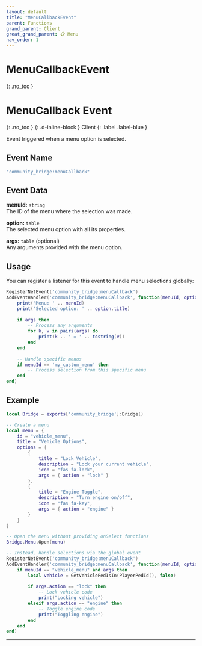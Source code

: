 ```yaml
---
layout: default
title: "MenuCallbackEvent"
parent: Functions
grand_parent: Client
great_grand_parent: 📋 Menu
nav_order: 1
---
```


# MenuCallbackEvent
{: .no_toc }

# MenuCallback Event
{: .no_toc }
{: .d-inline-block }
Client
{: .label .label-blue }

Event triggered when a menu option is selected.

## Event Name

```lua
"community_bridge:menuCallback"
```

## Event Data

**menuId:** `string`  
The ID of the menu where the selection was made.

**option:** `table`  
The selected menu option with all its properties.

**args:** `table` (optional)  
Any arguments provided with the menu option.

## Usage

You can register a listener for this event to handle menu selections globally:

```lua
RegisterNetEvent('community_bridge:menuCallback')
AddEventHandler('community_bridge:menuCallback', function(menuId, option, args)
    print('Menu: ' .. menuId)
    print('Selected option: ' .. option.title)
    
    if args then
        -- Process any arguments
        for k, v in pairs(args) do
            print(k .. ' = ' .. tostring(v))
        end
    end
    
    -- Handle specific menus
    if menuId == 'my_custom_menu' then
        -- Process selection from this specific menu
    end
end)
```

## Example

```lua
local Bridge = exports['community_bridge']:Bridge()

-- Create a menu
local menu = {
    id = "vehicle_menu",
    title = "Vehicle Options",
    options = {
        {
            title = "Lock Vehicle",
            description = "Lock your current vehicle",
            icon = "fas fa-lock",
            args = { action = "lock" }
        },
        {
            title = "Engine Toggle",
            description = "Turn engine on/off",
            icon = "fas fa-key",
            args = { action = "engine" }
        }
    }
}

-- Open the menu without providing onSelect functions
Bridge.Menu.Open(menu)

-- Instead, handle selections via the global event
RegisterNetEvent('community_bridge:menuCallback')
AddEventHandler('community_bridge:menuCallback', function(menuId, option, args)
    if menuId == "vehicle_menu" and args then
        local vehicle = GetVehiclePedIsIn(PlayerPedId(), false)
        
        if args.action == "lock" then
            -- Lock vehicle code
            print("Locking vehicle")
        elseif args.action == "engine" then
            -- Toggle engine code
            print("Toggling engine")
        end
    end
end)
```

---